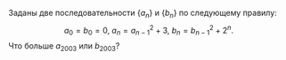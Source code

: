 Заданы две последовательности $\{a_n\}$ и $\{b_n\}$ по следующему правилу:
$$
a_0 = b_0 = 0, ~a_n = a_{n-1}^2 +3, ~b_n=b_{n-1}^2 +2^n.
$$
Что больше $a_{2003}$ или $b_{2003}$?